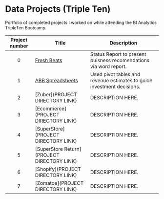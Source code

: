 # Data Projects (Triple Ten)
Portfolio of completed projects I worked on while attending the BI Analytics TripleTen Bootcamp.

| Project number | Title | Description |
| :-----------: | ----------- |----------- |
| 0 | [Fresh Beats](https://github.com/LasAdams/BIanalystprojects/tree/main/Fresh%20Beats) | Status Report to present buisness recomendations via word report. |
| 1 | [ABB Spreadsheets](https://github.com/LasAdams/BIanalystprojects/tree/main/ABB%20Spreadsheets) | Used pivot tables and revenue estimates to guide investment decisions. |
| 2 | [Zuber](PROJECT DIRECTORY LINK) | DESCRIPTION HERE. |
| 3 | [Ecommerce](PROJECT DIRECTORY LINK) | DESCRIPTION HERE. |
| 4 | [SuperStore](PROJECT DIRECTORY LINK) | DESCRIPTION HERE. |
| 5 | [SuperStore Return](PROJECT DIRECTORY LINK) | DESCRIPTION HERE. |
| 6 | [Shopify](PROJECT DIRECTORY LINK) | DESCRIPTION HERE. |
| 7 | [Zomatoe](PROJECT DIRECTORY LINK) | DESCRIPTION HERE. |
